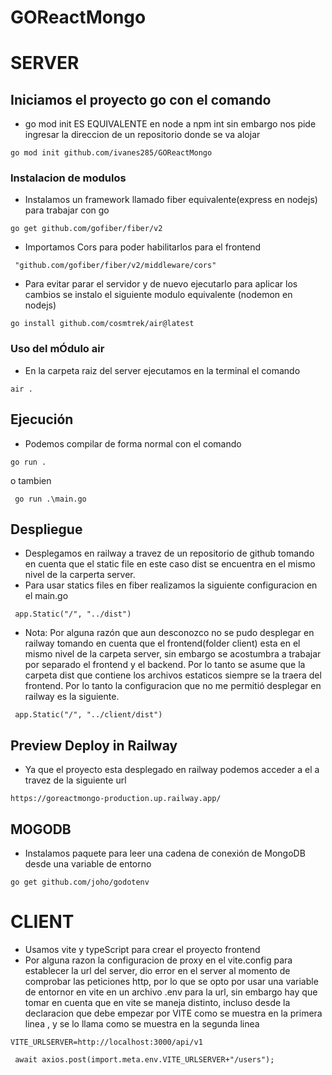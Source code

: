 # GOReactMongo

# SERVER

## Iniciamos el proyecto go con el comando

- go mod init ES EQUIVALENTE en node a npm int  sin embargo nos pide ingresar la direccion de un repositorio donde se va alojar
```
go mod init github.com/ivanes285/GOReactMongo  
```

### Instalacion de modulos

- Instalamos un framework llamado fiber equivalente(express en nodejs) para trabajar con go
```
go get github.com/gofiber/fiber/v2
```
- Importamos Cors para poder habilitarlos para el frontend
```
 "github.com/gofiber/fiber/v2/middleware/cors"
```
- Para evitar parar el servidor y de nuevo ejecutarlo para aplicar los cambios se instalo el siguiente modulo equivalente (nodemon en nodejs)
 ```
 go install github.com/cosmtrek/air@latest
 ```
 ### Uso del mÓdulo air
 - En la carpeta raiz del server ejecutamos en la terminal el comando
 ```
 air .
 ```
## Ejecución
- Podemos compilar de forma normal con el comando 
```
go run .
```
o tambien
```
 go run .\main.go
```

## Despliegue 
- Desplegamos en railway a travez de un repositorio de github tomando en cuenta que el static file en este caso dist se 
 encuentra en el mismo nivel de la carperta server. 
- Para usar statics files en fiber realizamos la siguiente configuracion en el main.go
 ```
  app.Static("/", "../dist") 
 ``` 
- Nota: Por alguna razón que aun desconozco no se pudo desplegar en railway tomando en cuenta que el frontend(folder client) esta en el mismo nivel de la carpeta server, sin embargo se acostumbra a trabajar por separado el frontend y el backend. Por lo tanto se asume que la carpeta dist que contiene los archivos estaticos siempre se la traera del frontend. Por lo tanto la configuracion que no me permitió desplegar en railway es la siguiente.
 ```
  app.Static("/", "../client/dist") 
 ```
 ## Preview Deploy in Railway
 - Ya que el proyecto esta desplegado en railway podemos acceder a el a travez de la siguiente url
 ```
 https://goreactmongo-production.up.railway.app/
 ``` 
 
 ## MOGODB

 - Instalamos paquete para leer una cadena de conexión de MongoDB desde una variable de entorno
 ```
 go get github.com/joho/godotenv
 ```
 
 # CLIENT
 - Usamos vite y typeScript para crear el proyecto frontend 
 - Por alguna razon la configuracion de proxy en el vite.config para establecer la url del server, dio error en el server al momento de comprobar las peticiones http, por lo que se opto por usar una variable de entornor en vite en un archivo .env  para la url, sin embargo hay que tomar en cuenta que en vite se maneja distinto, incluso desde la declaracion que debe empezar por VITE como se muestra en la primera linea , y se lo llama como se muestra en la segunda linea
 ```
 VITE_URLSERVER=http://localhost:3000/api/v1
 ```
 ```
  await axios.post(import.meta.env.VITE_URLSERVER+"/users"); 
 ```
 
 
 
 
 
 
 
 

